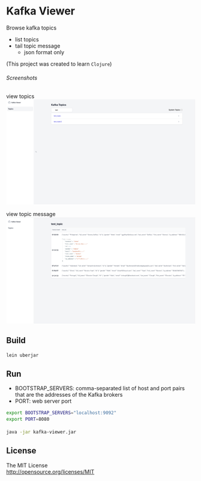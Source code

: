 # Kafka Viewer

Browse kafka topics

- list topics
- tail topic message
  - json format only

(This project was created to learn `Clojure`)

###### Screenshots

view topics
![topic-list](screenshots/view_topics.png)

view topic message
![topic-list](screenshots/view_topic_messages.png)

## Build

```bash
lein uberjar
```

## Run

- BOOTSTRAP_SERVERS: comma-separated list of host and port pairs that are the addresses of the Kafka brokers
- PORT: web server port

```bash
export BOOTSTRAP_SERVERS="localhost:9092"
export PORT=8080

java -jar kafka-viewer.jar
```


## License

The MIT License  
http://opensource.org/licenses/MIT
